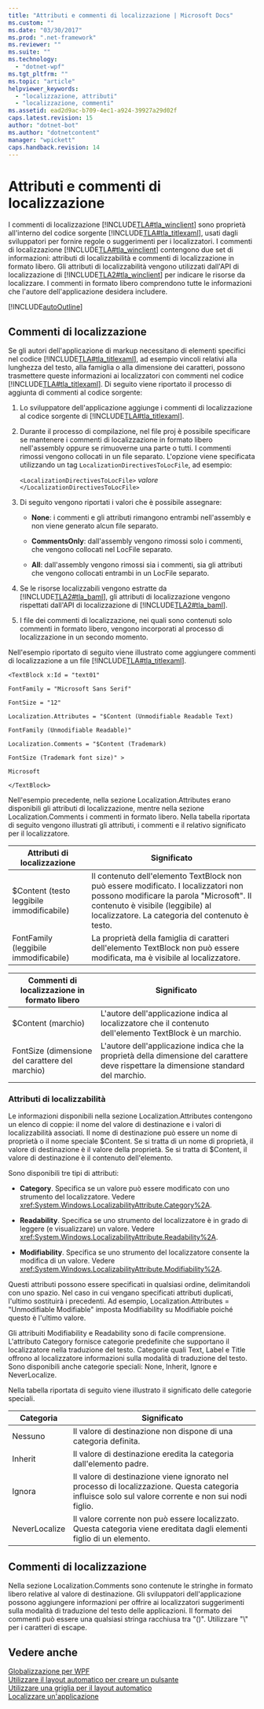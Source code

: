 ```yaml
---
title: "Attributi e commenti di localizzazione | Microsoft Docs"
ms.custom: ""
ms.date: "03/30/2017"
ms.prod: ".net-framework"
ms.reviewer: ""
ms.suite: ""
ms.technology: 
  - "dotnet-wpf"
ms.tgt_pltfrm: ""
ms.topic: "article"
helpviewer_keywords: 
  - "localizzazione, attributi"
  - "localizzazione, commenti"
ms.assetid: ead2d9ac-b709-4ec1-a924-39927a29d02f
caps.latest.revision: 15
author: "dotnet-bot"
ms.author: "dotnetcontent"
manager: "wpickett"
caps.handback.revision: 14
---
```

# Attributi e commenti di localizzazione
I commenti di localizzazione [!INCLUDE[TLA#tla_winclient](../../../../includes/tlasharptla-winclient-md.md)] sono proprietà all'interno del codice sorgente [!INCLUDE[TLA#tla_titlexaml](../../../../includes/tlasharptla-titlexaml-md.md)], usati dagli sviluppatori per fornire regole o suggerimenti per i localizzatori.  I commenti di localizzazione [!INCLUDE[TLA#tla_winclient](../../../../includes/tlasharptla-winclient-md.md)] contengono due set di informazioni: attributi di localizzabilità e commenti di localizzazione in formato libero.  Gli attributi di localizzabilità vengono utilizzati dall'API di localizzazione di [!INCLUDE[TLA2#tla_winclient](../../../../includes/tla2sharptla-winclient-md.md)] per indicare le risorse da localizzare.  I commenti in formato libero comprendono tutte le informazioni che l'autore dell'applicazione desidera includere.  
  
 [!INCLUDE[autoOutline](../Token/autoOutline_md.md)]  
  
<a name="Localizer_Comments_"></a>   
## Commenti di localizzazione  
 Se gli autori dell'applicazione di markup necessitano di elementi specifici nel codice [!INCLUDE[TLA#tla_titlexaml](../../../../includes/tlasharptla-titlexaml-md.md)], ad esempio vincoli relativi alla lunghezza del testo, alla famiglia o alla dimensione dei caratteri, possono trasmettere queste informazioni ai localizzatori con commenti nel codice [!INCLUDE[TLA#tla_titlexaml](../../../../includes/tlasharptla-titlexaml-md.md)].  Di seguito viene riportato il processo di aggiunta di commenti al codice sorgente:  
  
1.  Lo sviluppatore dell'applicazione aggiunge i commenti di localizzazione al codice sorgente di [!INCLUDE[TLA#tla_titlexaml](../../../../includes/tlasharptla-titlexaml-md.md)].  
  
2.  Durante il processo di compilazione, nel file proj è possibile specificare se mantenere i commenti di localizzazione in formato libero nell'assembly oppure se rimuoverne una parte o tutti.  I commenti rimossi vengono collocati in un file separato.  L'opzione viene specificata utilizzando un tag `LocalizationDirectivesToLocFile`, ad esempio:  
  
     `<LocalizationDirectivesToLocFile>` *valore* `</LocalizationDirectivesToLocFile>`  
  
3.  Di seguito vengono riportati i valori che è possibile assegnare:  
  
    -   **None**: i commenti e gli attributi rimangono entrambi nell'assembly e non viene generato alcun file separato.  
  
    -   **CommentsOnly**: dall'assembly vengono rimossi solo i commenti, che vengono collocati nel LocFile separato.  
  
    -   **All**: dall'assembly vengono rimossi sia i commenti, sia gli attributi che vengono collocati entrambi in un LocFile separato.  
  
4.  Se le risorse localizzabili vengono estratte da [!INCLUDE[TLA2#tla_baml](../../../../includes/tla2sharptla-baml-md.md)], gli attributi di localizzazione vengono rispettati dall'API di localizzazione di [!INCLUDE[TLA2#tla_baml](../../../../includes/tla2sharptla-baml-md.md)].  
  
5.  I file dei commenti di localizzazione, nei quali sono contenuti solo commenti in formato libero, vengono incorporati al processo di localizzazione in un secondo momento.  
  
 Nell'esempio riportato di seguito viene illustrato come aggiungere commenti di localizzazione a un file [!INCLUDE[TLA#tla_titlexaml](../../../../includes/tlasharptla-titlexaml-md.md)].  
  
 `<TextBlock x:Id = "text01"`  
  
 `FontFamily = "Microsoft Sans Serif"`  
  
 `FontSize = "12"`  
  
 `Localization.Attributes = "$Content (Unmodifiable Readable Text)`  
  
 `FontFamily (Unmodifiable Readable)"`  
  
 `Localization.Comments = "$Content (Trademark)`  
  
 `FontSize (Trademark font size)" >`  
  
 `Microsoft`  
  
 `</TextBlock>`  
  
 Nell'esempio precedente, nella sezione Localization.Attributes erano disponibili gli attributi di localizzazione, mentre nella sezione Localization.Comments i commenti in formato libero.  Nella tabella riportata di seguito vengono illustrati gli attributi, i commenti e il relativo significato per il localizzatore.  
  
|Attributi di localizzazione|Significato|  
|---------------------------------|-----------------|  
|$Content \(testo leggibile immodificabile\)|Il contenuto dell'elemento TextBlock non può essere modificato.  I localizzatori non possono modificare la parola "Microsoft".  Il contenuto è visibile \(leggibile\) al localizzatore.  La categoria del contenuto è testo.|  
|FontFamily \(leggibile immodificabile\)|La proprietà della famiglia di caratteri dell'elemento TextBlock non può essere modificata, ma è visibile al localizzatore.|  
  
|Commenti di localizzazione in formato libero|Significato|  
|--------------------------------------------------|-----------------|  
|$Content \(marchio\)|L'autore dell'applicazione indica al localizzatore che il contenuto dell'elemento TextBlock è un marchio.|  
|FontSize \(dimensione del carattere del marchio\)|L'autore dell'applicazione indica che la proprietà della dimensione del carattere deve rispettare la dimensione standard del marchio.|  
  
### Attributi di localizzabilità  
 Le informazioni disponibili nella sezione Localization.Attributes contengono un elenco di coppie: il nome del valore di destinazione e i valori di localizzabilità associati.  Il nome di destinazione può essere un nome di proprietà o il nome speciale $Content.  Se si tratta di un nome di proprietà, il valore di destinazione è il valore della proprietà.  Se si tratta di $Content, il valore di destinazione è il contenuto dell'elemento.  
  
 Sono disponibili tre tipi di attributi:  
  
-   **Category**.  Specifica se un valore può essere modificato con uno strumento del localizzatore.  Vedere <xref:System.Windows.LocalizabilityAttribute.Category%2A>.  
  
-   **Readability**.  Specifica se uno strumento del localizzatore è in grado di leggere \(e visualizzare\) un valore.  Vedere <xref:System.Windows.LocalizabilityAttribute.Readability%2A>.  
  
-   **Modifiability**.  Specifica se uno strumento del localizzatore consente la modifica di un valore.  Vedere <xref:System.Windows.LocalizabilityAttribute.Modifiability%2A>.  
  
 Questi attributi possono essere specificati in qualsiasi ordine, delimitandoli con uno spazio.  Nel caso in cui vengano specificati attributi duplicati, l'ultimo sostituirà i precedenti.  Ad esempio, Localization.Attributes \= "Unmodifiable Modifiable" imposta Modifiability su Modifiable poiché questo è l'ultimo valore.  
  
 Gli attribuiti Modifiability e Readability sono di facile comprensione.  L'attributo Category fornisce categorie predefinite che supportano il localizzatore nella traduzione del testo.  Categorie quali Text, Label e Title offrono al localizzatore informazioni sulla modalità di traduzione del testo.  Sono disponibili anche categorie speciali: None, Inherit, Ignore e NeverLocalize.  
  
 Nella tabella riportata di seguito viene illustrato il significato delle categorie speciali.  
  
|Categoria|Significato|  
|---------------|-----------------|  
|Nessuno|Il valore di destinazione non dispone di una categoria definita.|  
|Inherit|Il valore di destinazione eredita la categoria dall'elemento padre.|  
|Ignora|Il valore di destinazione viene ignorato nel processo di localizzazione.  Questa categoria influisce solo sul valore corrente  e non sui nodi figlio.|  
|NeverLocalize|Il valore corrente non può essere localizzato.  Questa categoria viene ereditata dagli elementi figlio di un elemento.|  
  
<a name="Localization_Comments"></a>   
## Commenti di localizzazione  
 Nella sezione Localization.Comments sono contenute le stringhe in formato libero relative al valore di destinazione.  Gli sviluppatori dell'applicazione possono aggiungere informazioni per offrire ai localizzatori suggerimenti sulla modalità di traduzione del testo delle applicazioni.  Il formato dei commenti può essere una qualsiasi stringa racchiusa tra "\(\)".  Utilizzare "\\" per i caratteri di escape.  
  
## Vedere anche  
 [Globalizzazione per WPF](../../../../docs/framework/wpf/advanced/globalization-for-wpf.md)   
 [Utilizzare il layout automatico per creare un pulsante](../../../../docs/framework/wpf/advanced/how-to-use-automatic-layout-to-create-a-button.md)   
 [Utilizzare una griglia per il layout automatico](../../../../docs/framework/wpf/advanced/how-to-use-a-grid-for-automatic-layout.md)   
 [Localizzare un'applicazione](../../../../docs/framework/wpf/advanced/how-to-localize-an-application.md)